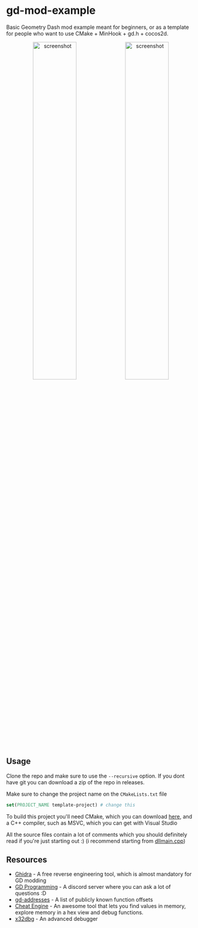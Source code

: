 # gd-mod-example
Basic Geometry Dash mod example meant for beginners, or as a template for people who want to use CMake + MinHook + gd.h + cocos2d.
<p align="center">
<img src="https://user-images.githubusercontent.com/26722564/117589440-d7498200-b0ff-11eb-8662-e3f0854a5420.png" alt="screenshot" width="48%">
<img src="https://user-images.githubusercontent.com/26722564/117589450-f1836000-b0ff-11eb-8a94-2e7ce4df48c2.png" alt="screenshot" width="48%">
</p>

## Usage

Clone the repo and make sure to use the `--recursive` option. If you dont have git you can download a zip of the repo in releases.

Make sure to change the project name on the `CMakeLists.txt` file
```cmake
set(PROJECT_NAME template-project) # change this
```

To build this project you'll need CMake, which you can download [here](https://cmake.org/download/), and a C++ compiler, such as MSVC, which you can get with Visual Studio

All the source files contain a lot of comments which you should definitely read if you're just starting out :) (i recommend starting from [dllmain.cpp](https://github.com/matcool/gd-mod-example/blob/master/src/dllmain.cpp))

## Resources
- [Ghidra](https://ghidra-sre.org/) - A free reverse engineering tool, which is almost mandatory for GD modding
- [GD Programming](https://discord.gg/jEwtDBK) - A discord server where you can ask a lot of questions :D
- [gd-addresses](https://github.com/spookybear0/gd-addresses/) - A list of publicly known function offsets
- [Cheat Engine](https://cheatengine.org/) - An awesome tool that lets you find values in memory, explore memory in a hex view and debug functions.
- [x32dbg](https://x64dbg.com/) - An advanced debugger
